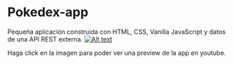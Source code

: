 # Pokedex-app
Pequeña aplicación construida con HTML, CSS, Vanilla JavaScript y datos de una API REST externa.
[![Alt text](https://img.youtube.com/vi/UEA0lt5D2z4/0.jpg)](https://www.youtube.com/watch?v=UEA0lt5D2z4)

Haga click en la imagen para poder ver una preview de la app en youtube.
